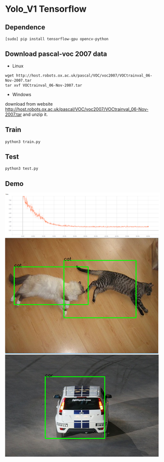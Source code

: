 # Yolo_V1 Tensorflow

## Dependence

```
[sudo] pip install tensorflow-gpu opencv-python
```

## Download pascal-voc 2007 data

- Linux
```
wget http://host.robots.ox.ac.uk/pascal/VOC/voc2007/VOCtrainval_06-Nov-2007.tar
tar xvf VOCtrainval_06-Nov-2007.tar
```
- Windows

download from website http://host.robots.ox.ac.uk/pascal/VOC/voc2007/VOCtrainval_06-Nov-2007.tar and unzip it.

## Train

```
python3 train.py
```


## Test

```
python3 test.py
```

## Demo
![](gallery/loss.png)
![](gallery/demo1.png)
![](gallery/demo2.png)
